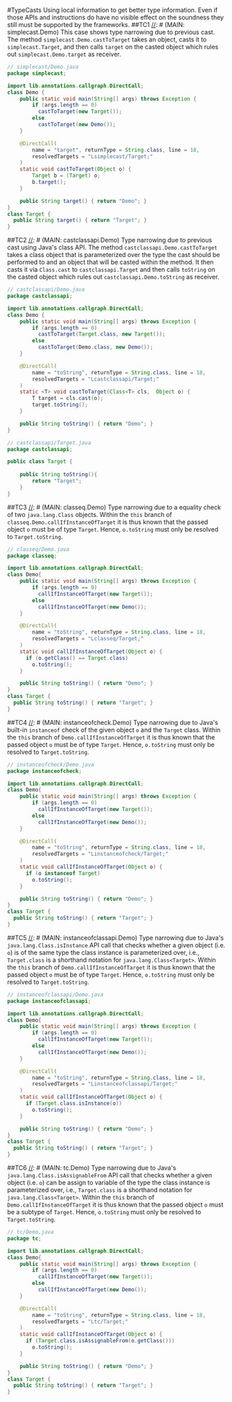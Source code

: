 #TypeCasts
Using local information to get better type information. Even if those APIs and instructions do have
no visible effect on the soundness they still must be supported by the frameworks. 
##TC1
[//]: # (MAIN: simplecast.Demo)
This case shows type narrowing due to previous cast. The method ```simplecast.Demo.castToTarget``` takes an
object, casts it to ```simplecast.Target```, and then calls ```target``` on the casted object which
rules out ```simplecast.Demo.target``` as receiver.
```java
// simplecast/Demo.java
package simplecast;

import lib.annotations.callgraph.DirectCall;
class Demo {
    public static void main(String[] args) throws Exception {
        if (args.length == 0) 
          castToTarget(new Target());
        else 
          castToTarget(new Demo());
    }

    @DirectCall(
        name = "target", returnType = String.class, line = 18,
        resolvedTargets = "Lsimplecast/Target;"
    )
    static void castToTarget(Object o) {
        Target b = (Target) o;
        b.target();
    }

    public String target() { return "Demo"; }
}
class Target {
  public String target() { return "Target"; }
}
```
[//]: # (END)

##TC2
[//]: # (MAIN: castclassapi.Demo)
Type narrowing due to previous cast using Java's class API. The method ```castclassapi.Demo.castToTarget```
takes a class object that is parameterized over the type the cast should be performed to and an object
that will be casted within the method. It then casts it via ```Class.cast``` to ```castclassapi.Target```
and then calls ```toString``` on the casted object which rules out ```castclassapi.Demo.toString``` as receiver.
```java
// castclassapi/Demo.java
package castclassapi;

import lib.annotations.callgraph.DirectCall;
class Demo {
    public static void main(String[] args) throws Exception {
        if (args.length == 0) 
          castToTarget(Target.class, new Target());
        else 
          castToTarget(Demo.class, new Demo());
    }

    @DirectCall(
        name = "toString", returnType = String.class, line = 18,
        resolvedTargets = "Lcastclassapi/Target;"
    )
    static <T> void castToTarget(Class<T> cls,  Object o) {
        T target = cls.cast(o);
        target.toString();
    }

    public String toString() { return "Demo"; }
}
```
```java
// castclassapi/Target.java
package castclassapi;

public class Target {
    
    public String toString(){
        return "Target";
    }
}
```
[//]: # (END)

##TC3
[//]: # (MAIN: classeq.Demo)
Type narrowing due to a equality check of two ```java.lang.Class``` objects. Within the ```this```
branch of ```classeq.Demo.callIfInstanceOfTarget``` it is thus known that the passed object ```o```
must be of type ```Target```. Hence, ```o.toString``` must only be resolved to ```Target.toString```.
```java
// classeq/Demo.java
package classeq;

import lib.annotations.callgraph.DirectCall;
class Demo{ 
    public static void main(String[] args) throws Exception {
        if (args.length == 0) 
          callIfInstanceOfTarget(new Target());
        else 
          callIfInstanceOfTarget(new Demo());
    }

    @DirectCall(
        name = "toString", returnType = String.class, line = 18,
        resolvedTargets = "Lclasseq/Target;"
    )
    static void callIfInstanceOfTarget(Object o) {
      if (o.getClass() == Target.class)
        o.toString();
    }

    public String toString() { return "Demo"; }
}
class Target {
  public String toString() { return "Target"; }
}

```
[//]: # (END)


##TC4
[//]: # (MAIN: instanceofcheck.Demo)
Type narrowing due to Java's built-in ```instanceof``` check of the given object ```o``` and the 
```Target``` class. Within the ```this``` branch of ```Demo.callIfInstanceOfTarget``` it is thus
known that the passed object ```o``` must be of type ```Target```. Hence, ```o.toString``` must only
be resolved to ```Target.toString```.
```java
// instanceofcheck/Demo.java
package instanceofcheck;

import lib.annotations.callgraph.DirectCall;
class Demo{ 
    public static void main(String[] args) throws Exception {
        if (args.length == 0) 
          callIfInstanceOfTarget(new Target());
        else 
          callIfInstanceOfTarget(new Demo());
    }

    @DirectCall(
        name = "toString", returnType = String.class, line = 18,
        resolvedTargets = "Linstanceofcheck/Target;"
    )
    static void callIfInstanceOfTarget(Object o) {
      if (o instanceof Target)
        o.toString();
    }

    public String toString() { return "Demo"; }
}
class Target {
  public String toString() { return "Target"; }
}

```
[//]: # (END)

##TC5
[//]: # (MAIN: instanceofclassapi.Demo)
Type narrowing due to Java's ```java.lang.Class.isInstance``` API call that checks whether a given
object (i.e. ```o```) is of the same type the class instance is parameterized over, i.e.,
```Target.class``` is a shorthand notation for ```java.lang.Class<Target>```. Within the ```this```
branch of ```Demo.callIfInstanceOfTarget``` it is thus known that the passed object ```o``` must be
of type ```Target```. Hence, ```o.toString``` must only be resolved to ```Target.toString```.
```java
// instanceofclassapi/Demo.java
package instanceofclassapi;

import lib.annotations.callgraph.DirectCall;
class Demo{ 
    public static void main(String[] args) throws Exception {
        if (args.length == 0) 
          callIfInstanceOfTarget(new Target());
        else 
          callIfInstanceOfTarget(new Demo());
    }

    @DirectCall(
        name = "toString", returnType = String.class, line = 18,
        resolvedTargets = "Linstanceofclassapi/Target;"
    )
    static void callIfInstanceOfTarget(Object o) {
      if (Target.class.isInstance(o))
        o.toString();
    }

    public String toString() { return "Demo"; }
}
class Target {
  public String toString() { return "Target"; }
}

```
[//]: # (END)


##TC6
[//]: # (MAIN: tc.Demo)
Type narrowing due to Java's ```java.lang.Class.isAssignableFrom``` API call that checks whether a given
object (i.e. ```o```) can be assign to variable of the type the class instance is parameterized over, i.e.,
```Target.class``` is a shorthand notation for ```java.lang.Class<Target>```. Within the ```this```
branch of ```Demo.callIfInstanceOfTarget``` it is thus known that the passed object ```o``` must be
a subtype of ```Target```. Hence, ```o.toString``` must only be resolved to ```Target.toString```.
```java
// tc/Demo.java
package tc;

import lib.annotations.callgraph.DirectCall;
class Demo{ 
    public static void main(String[] args) throws Exception {
        if (args.length == 0) 
          callIfInstanceOfTarget(new Target());
        else 
          callIfInstanceOfTarget(new Demo());
    }

    @DirectCall(
        name = "toString", returnType = String.class, line = 18,
        resolvedTargets = "Ltc/Target;"
    )
    static void callIfInstanceOfTarget(Object o) {
      if (Target.class.isAssignableFrom(o.getClass()))
        o.toString();
    }

    public String toString() { return "Demo"; }
}
class Target {
  public String toString() { return "Target"; }
}

```
[//]: # (END)